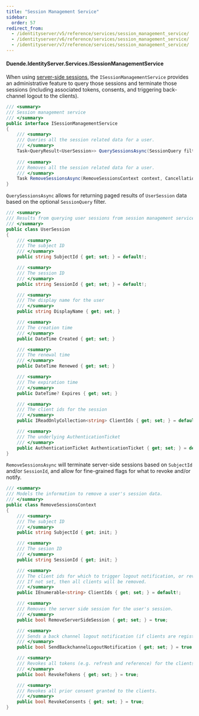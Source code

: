 ```yaml
---
title: "Session Management Service"
sidebar:
  order: 57
redirect_from:
  - /identityserver/v5/reference/services/session_management_service/
  - /identityserver/v6/reference/services/session_management_service/
  - /identityserver/v7/reference/services/session_management_service/
---
```


#### Duende.IdentityServer.Services.ISessionManagementService

When using [server-side sessions](/identityserver/v7/ui/server_side_sessions), the `ISessionManagementService` provides
an administrative feature to query those sessions and terminate those sessions (including associated tokens, consents,
and triggering back-channel logout to the clients).

```cs
/// <summary>
/// Session management service
/// </summary>
public interface ISessionManagementService
{
    /// <summary>
    /// Queries all the session related data for a user.
    /// </summary>
    Task<QueryResult<UserSession>> QuerySessionsAsync(SessionQuery filter = null, CancellationToken cancellationToken = default);
    
    /// <summary>
    /// Removes all the session related data for a user.
    /// </summary>
    Task RemoveSessionsAsync(RemoveSessionsContext context, CancellationToken cancellationToken = default);
}
```

`QuerySessionsAsync` allows for returning paged results of `UserSession` data based on the optional `SessionQuery`
filter.

```cs
/// <summary>
/// Results from querying user sessions from session management service.
/// </summary>
public class UserSession
{
    /// <summary>
    /// The subject ID
    /// </summary>
    public string SubjectId { get; set; } = default!;

    /// <summary>
    /// The session ID
    /// </summary>
    public string SessionId { get; set; } = default!;

    /// <summary>
    /// The display name for the user
    /// </summary>
    public string DisplayName { get; set; }

    /// <summary>
    /// The creation time
    /// </summary>
    public DateTime Created { get; set; }

    /// <summary>
    /// The renewal time
    /// </summary>
    public DateTime Renewed { get; set; }

    /// <summary>
    /// The expiration time
    /// </summary>
    public DateTime? Expires { get; set; }

    /// <summary>
    /// The client ids for the session
    /// </summary>
    public IReadOnlyCollection<string> ClientIds { get; set; } = default!;

    /// <summary>
    /// The underlying AuthenticationTicket
    /// </summary>
    public AuthenticationTicket AuthenticationTicket { get; set; } = default!;
}
```

`RemoveSessionsAsync` will terminate server-side sessions based on `SubjectId` and/or `SessionId`, and allow for
fine-grained flags for what to revoke and/or notify.

```cs
/// <summary>
/// Models the information to remove a user's session data.
/// </summary>
public class RemoveSessionsContext
{
    /// <summary>
    /// The subject ID
    /// </summary>
    public string SubjectId { get; init; }

    /// <summary>
    /// The sesion ID
    /// </summary>
    public string SessionId { get; init; }

    /// <summary>
    /// The client ids for which to trigger logout notification, or revoke tokens or consent.
    /// If not set, then all clients will be removed.
    /// </summary>
    public IEnumerable<string> ClientIds { get; set; } = default!;

    /// <summary>
    /// Removes the server side session for the user's session.
    /// </summary>
    public bool RemoveServerSideSession { get; set; } = true;

    /// <summary>
    /// Sends a back channel logout notification (if clients are registered for one).
    /// </summary>
    public bool SendBackchannelLogoutNotification { get; set; } = true;

    /// <summary>
    /// Revokes all tokens (e.g. refresh and reference) for the clients.
    /// </summary>
    public bool RevokeTokens { get; set; } = true;

    /// <summary>
    /// Revokes all prior consent granted to the clients.
    /// </summary>
    public bool RevokeConsents { get; set; } = true;
}
```
